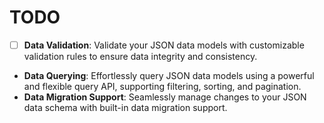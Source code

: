 # TODO

- [ ] **Data Validation**: Validate your JSON data models with customizable validation rules to ensure data integrity and consistency.
- **Data Querying**: Effortlessly query JSON data models using a powerful and flexible query API, supporting filtering, sorting, and pagination.
- **Data Migration Support**: Seamlessly manage changes to your JSON data schema with built-in data migration support.
